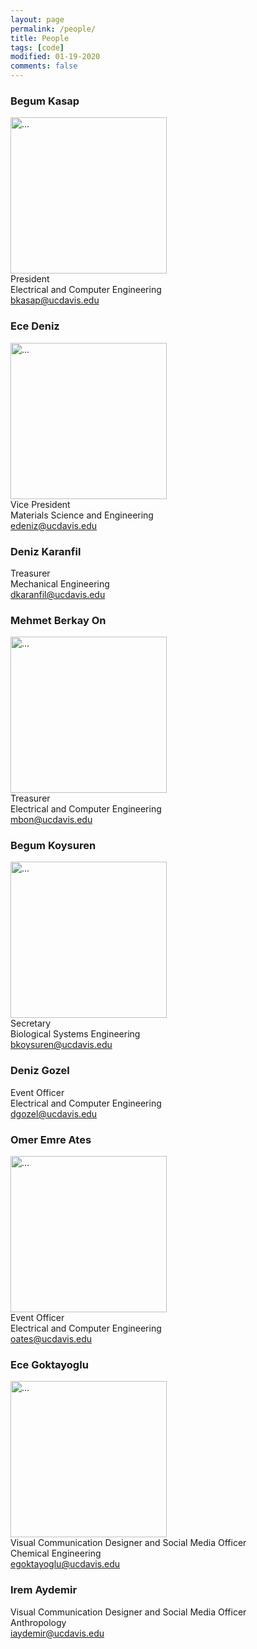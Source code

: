 ```yaml
---
layout: page
permalink: /people/
title: People
tags: [code]
modified: 01-19-2020
comments: false
---
```


### Begum Kasap
<img align="middle" width="250" src="{{ site.url }}/images/Begum.JPEG" alt="..."> <br/>
President <br/>
Electrical and Computer Engineering <br/>
bkasap@ucdavis.edu <br/>
                                                                                                                                                
### Ece Deniz 
<img align="middle" width="250" src="{{ site.url }}/images/EceDeniz.jpg" alt="..."> <br/>
Vice President <br/>
Materials Science and Engineering <br/>
edeniz@ucdavis.edu <br/>
                                                                                    
### Deniz Karanfil
Treasurer <br/>
Mechanical Engineering <br/>
dkaranfil@ucdavis.edu <br/>
                                                                           
### Mehmet Berkay On
<img align="middle" width="250" src="{{ site.url }}/images/Mehmet.jpg" alt="..."> <br/>
Treasurer <br/>
Electrical and Computer Engineering <br/>
mbon@ucdavis.edu <br/>

### Begum Koysuren
<img align="middle" width="250" src="{{ site.url }}/images/begum.jpg" alt="..."> <br/>
Secretary <br/>
Biological Systems Engineering <br/>
bkoysuren@ucdavis.edu <br/>

### Deniz Gozel
Event Officer <br/>
Electrical and Computer Engineering <br/>
dgozel@ucdavis.edu <br/>

### Omer Emre Ates
<img align="middle" width="250" src="{{ site.url }}/images/Omer.jpg" alt="..."> <br/>
Event Officer <br/>
Electrical and Computer Engineering <br/>
oates@ucdavis.edu <br/>

### Ece Goktayoglu
<img align="middle" width="250" src="{{ site.url }}/images/Ece.jpg" alt="..."> <br/>
Visual Communication Designer and Social Media Officer <br/>
Chemical Engineering <br/>
egoktayoglu@ucdavis.edu <br/>

### Irem Aydemir
Visual Communication Designer and Social Media Officer <br/>
Anthropology <br/>
iaydemir@ucdavis.edu <br/>
                                                                                 


